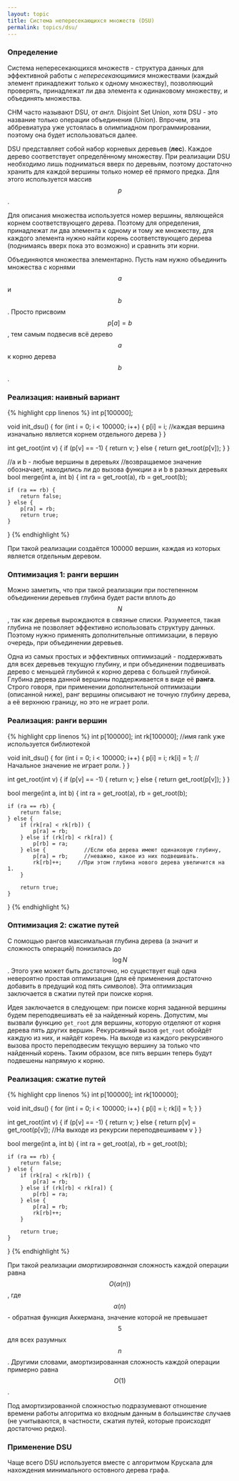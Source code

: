 ```yaml
---
layout: topic
title: Система непересекающихся множеств (DSU)
permalink: topics/dsu/
---
```


### Определение

Система непересекающихся множеств - структура данных для эффективной
работы с *непересекающимися* множествами (каждый элемент принадлежит
только к одному множеству), позволяющий проверять, принадлежат ли два элемента
к одинаковому множеству, и объединять множества.

СНМ часто называют DSU, от *англ.* Disjoint Set Union, хотя DSU -
это название только операции объединения (Union). Впрочем, эта аббревиатура
уже устоялась в олимпиадном программировании, поэтому она будет использоваться
далее.

DSU представляет собой набор корневых деревьев (**лес**). Каждое
дерево соответствует определённому множеству. При реализации DSU необходимо
лишь подниматься вверх по деревьям, поэтому достаточно хранить для каждой
вершины только номер её прямого предка. Для этого используется массив $$p$$.

Для описания множества используется номер вершины, являющейся корнем
соответствующего дерева. Поэтому для определения, принадлежат ли два элемента
к одному и тому же множеству, для каждого элемента нужно найти корень
соответствующего дерева (поднимаясь вверх пока это возможно) и сравнить эти
корни.

Объединяются множества элементарно. Пусть нам нужно объединить множества
с корнями $$a$$ и $$b$$. Просто присвоим $$p[a] = b$$, тем самым подвесив всё дерево
$$a$$ к корню дерева $$b$$.

### Реализация: наивный вариант

{% highlight cpp linenos %}
int p[100000];

void init_dsu() {
    for (int i = 0; i < 100000; i++) {
        p[i] = i;  //каждая вершина изначально является корнем отдельного дерева
    }
}

int get_root(int v) {
    if (p[v] == -1) {
        return v;
    } else {
        return get_root(p[v]);
    }
}

//a и b - любые вершины в деревьях
//возвращаемое значение обозначает, находились ли до вызова функции a и b в разных деревьях
bool merge(int a, int b) {
    int ra = get_root(a), rb = get_root(b);

    if (ra == rb) {
        return false;
    } else {
        p[ra] = rb;
        return true;
    }
}
{% endhighlight %}


При такой реализации создаётся 100000 вершин, каждая из которых является
отдельным деревом.

### Оптимизация 1: ранги вершин

Можно заметить, что при такой реализации при постепенном объединении
деревьев глубина будет расти вплоть до $$N$$, так как деревья вырождаются
в связные списки. Разумеется, такая глубина не позволяет эффективно
использовать структуру данных. Поэтому нужно применять дополнительные
оптимизации, в первую очередь, при объединении деревьев.

Одна из самых простых и эффективных оптимизаций - поддерживать для
всех деревьев текущую глубину, и при объединении подвешивать дерево
с меньшей глубиной к корню дерева с большей глубиной. Глубина дерева
данной вершины поддерживается в виде её **ранга**. Строго
говоря, при применении дополнительной оптимизации (описанной ниже), ранг
вершины описывают не точную глубину дерева, а её верхнюю границу, но
это не играет роли.

### Реализация: ранги вершин

{% highlight cpp linenos %}
int p[100000];
int rk[100000];   //имя rank уже используется библиотекой

void init_dsu() {
    for (int i = 0; i < 100000; i++) {
        p[i] = i;
        rk[i] = 1;    //Начальное значение не играет роли.
    }
}

int get_root(int v) {
    if (p[v] == -1) {
        return v;
    } else {
        return get_root(p[v]);
    }
}

bool merge(int a, int b) {
    int ra = get_root(a), rb = get_root(b);

    if (ra == rb) {
        return false;
    } else {
        if (rk[ra] < rk[rb]) {
            p[ra] = rb;
        } else if (rk[rb] < rk[ra]) {
            p[rb] = ra;
        } else {            //Если оба дерева имеют одинаковую глубину,
            p[ra] = rb;     //неважно, какое из них подвешивать.
            rk[rb]++;     //При этом глубина нового дерева увеличится на 1.
        }

        return true;
    }
}
{% endhighlight %}


### Оптимизация 2: сжатие путей

С помощью рангов максимальная глубина дерева (а значит и сложность операций)
понизилась до $$\log N$$. Этого уже может быть достаточно, но существует ещё одна
невероятно простая оптимизация (для её применения достаточно добавить в
предущий код пять символов). Эта оптимизация заключается в сжатии путей
при поиске корня.

Идея заключается в следующем: при поиске корня заданной вершины будем
переподвешивать её за найденный корень. Допустим, мы вызвали функцию
`get_root` для вершины, которую отделяют от корня дерева пять
других вершин. Рекурсивный вызов <code>get_root</code> обойдёт каждую
из них, и найдёт корень. На выходе из каждого рекурсивного вызова просто
переподвесим текущую вершину за только что найденный корень. Таким образом,
все пять вершин теперь будут подвешены напрямую к корню.

### Реализация: сжатие путей

{% highlight cpp linenos %}
int p[100000];
int rk[100000];

void init_dsu() {
    for (int i = 0; i < 100000; i++) {
        p[i] = i;
        rk[i] = 1;
    }
}

int get_root(int v) {
    if (p[v] == -1) {
        return v;
    } else {
        return p[v] = get_root(p[v]);   //На выходе из рекурсии переподвешиваем v
    }
}

bool merge(int a, int b) {
    int ra = get_root(a), rb = get_root(b);

    if (ra == rb) {
        return false;
    } else {
        if (rk[ra] < rk[rb]) {
            p[ra] = rb;
        } else if (rk[rb] < rk[ra]) {
            p[rb] = ra;
        } else {
            p[ra] = rb;
            rk[rb]++;
        }

        return true;
    }
}
{% endhighlight %}


При такой реализации *амортизированная* сложность каждой операции
равна $$O(\alpha(n))$$, где $$\alpha(n)$$ - обратная функция Аккермана,
значение которой не превышает $$5$$ для всех разумных $$n$$. Другими словами,
амортизированная сложность каждой операции примерно равна $$O(1)$$.

Под амортизированной сложностью подразумевают отношение времени работы
алгоритма ко входным данным в *большинстве* случаев (не учитываются,
в частности, сжатия путей, которые происходят достаточно редко).

### Применение DSU

Чаще всего DSU используется вместе с алгоритмом Крускала для нахождения
минимального остовного дерева графа.
